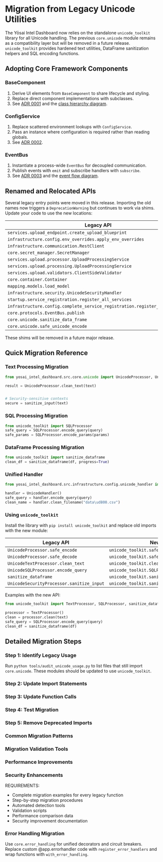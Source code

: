 # Migration from Legacy Unicode Utilities

The Yōsai Intel Dashboard now relies on the standalone `unicode_toolkit`
library for all Unicode handling.  The previous `core.unicode` module
remains as a compatibility layer but will be removed in a future release.
`unicode_toolkit` provides hardened text utilities, DataFrame
sanitization helpers and SQL encoding functions.

## Adopting Core Framework Components

### BaseComponent
1. Derive UI elements from `BaseComponent` to share lifecycle and styling.
2. Replace direct component implementations with subclasses.
3. See [ADR 0001](adr/0001-base-component.md) and the [class hierarchy diagram](architecture/class_hierarchy.svg).

### ConfigService
1. Replace scattered environment lookups with `ConfigService`.
2. Pass an instance where configuration is required rather than reading globals.
3. See [ADR 0002](adr/0002-config-service.md).

### EventBus
1. Instantiate a process-wide `EventBus` for decoupled communication.
2. Publish events with `emit` and subscribe handlers with `subscribe`.
3. See [ADR 0003](adr/0003-event-bus.md) and the [event flow diagram](architecture/event_processing_sequence.svg).

## Renamed and Relocated APIs

Several legacy entry points were moved in this release. Importing the old
names now triggers a `DeprecationWarning` but continues to work via shims.
Update your code to use the new locations:

| Legacy API | Replacement |
|------------|-------------|
| `services.upload_endpoint.create_upload_blueprint` | `services.upload.upload_endpoint.create_upload_blueprint` |
| `infrastructure.config.env_overrides.apply_env_overrides` | `EnvironmentProcessor().apply` |
| `infrastructure.communication.RestClient` | `AsyncRestClient` |
| `core.secret_manager.SecretManager` | `SecretsManager` |
| `services.upload.processor.UploadProcessingService` | `UploadOrchestrator` |
| `services.upload.processing.UploadProcessingService` | `services.upload.core.processor.UploadProcessingService` |
| `services.upload.validators.ClientSideValidator` | `services.upload.validator.ClientSideValidator` |
| `core.container.Container` | `ServiceContainer` |
| `mapping.models.load_model` | `load_model_from_config` |
| `infrastructure.security.UnicodeSecurityHandler` | `UnicodeSecurityProcessor` |
| `startup.service_registration.register_all_services` | `startup.service_registration.register_all_application_services` |
| `infrastructure.config.complete_service_registration.register_all_services` | `register_all_application_services` |
| `core.protocols.EventBus.publish` | `emit` |
| `core.unicode.sanitize_data_frame` | `sanitize_dataframe` |
| `core.unicode.safe_unicode_encode` | `safe_encode` |

These shims will be removed in a future major release.

## Quick Migration Reference

### Text Processing Migration
```python
from yosai_intel_dashboard.src.core.unicode import UnicodeProcessor, UnicodeSecurityProcessor

result = UnicodeProcessor.clean_text(text)


# Security-sensitive contexts
secure = sanitize_input(text)
```

### SQL Processing Migration
```python
from unicode_toolkit import SQLProcessor
safe_query = SQLProcessor.encode_query(query)
safe_params = SQLProcessor.encode_params(params)
```

### DataFrame Processing Migration
```python
from unicode_toolkit import sanitize_dataframe
clean_df = sanitize_dataframe(df, progress=True)
```

### Unified Handler
```python
from yosai_intel_dashboard.src.infrastructure.config.unicode_handler import UnicodeHandler

handler = UnicodeHandler()
safe_query = handler.encode_query(query)
clean_name = handler.clean_filename("data\ud800.csv")
```

### Using `unicode_toolkit`

Install the library with `pip install unicode_toolkit` and replace old
imports with the new module:

| Legacy API | New API |
|------------|---------|
| `UnicodeProcessor.safe_encode` | `unicode_toolkit.safe_encode` |
| `UnicodeProcessor.safe_decode` | `unicode_toolkit.safe_decode` |
| `UnicodeTextProcessor.clean_text` | `unicode_toolkit.clean_text` |
| `UnicodeSQLProcessor.encode_query` | `unicode_toolkit.SQLProcessor.encode_query` |
| `sanitize_dataframe` | `unicode_toolkit.sanitize_dataframe` |
| `UnicodeSecurityProcessor.sanitize_input` | `unicode_toolkit.sanitize_input` |

Examples with the new API:

```python
from unicode_toolkit import TextProcessor, SQLProcessor, sanitize_dataframe

processor = TextProcessor()
clean = processor.clean(text)
safe_query = SQLProcessor.encode_query(query)
clean_df = sanitize_dataframe(df)
```

## Detailed Migration Steps

### Step 1: Identify Legacy Usage
Run `python tools/audit_unicode_usage.py` to list files that still import
`core.unicode`. These modules should be updated to use `unicode_toolkit`.
### Step 2: Update Import Statements
### Step 3: Update Function Calls
### Step 4: Test Migration
### Step 5: Remove Deprecated Imports

### Common Migration Patterns
### Migration Validation Tools
### Performance Improvements
### Security Enhancements

REQUIREMENTS:
- Complete migration examples for every legacy function
- Step-by-step migration procedures
- Automated detection tools
- Validation scripts
- Performance comparison data
- Security improvement documentation


### Error Handling Migration
Use `core.error_handling` for unified decorators and circuit breakers. Replace custom @app.errorhandler code with `register_error_handlers` and wrap functions with `with_error_handling`.
